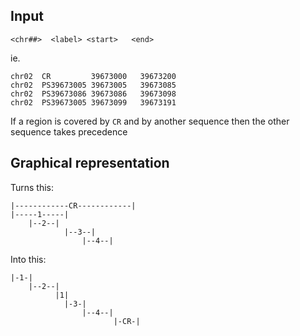 ## Input
```
<chr##>  <label> <start>   <end>  
```
ie.
```
chr02  CR         39673000   39673200
chr02  PS39673005 39673005   39673085  
chr02  PS39673086 39673086   39673098  
chr02  PS39673005 39673099   39673191
```

If a region is covered by `CR` and by another sequence then the other sequence takes precedence

## Graphical representation

Turns this:

```
|------------CR------------|
|-----1-----|  
    |--2--| 
            |--3--|
                |--4--|
```

Into this:

```
|-1-|       
    |--2--| 
          |1| 
            |-3-|
                |--4--|
                       |-CR-|                
```
